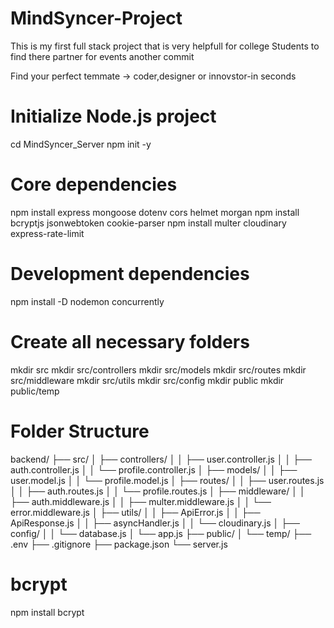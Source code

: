 # MindSyncer-Project
This is my first full stack project that is very helpfull for college Students to find there partner for events
another commit



Find your perfect temmate -> coder,designer or innovstor-in seconds




# Initialize Node.js project

cd MindSyncer_Server
npm init -y

# Core dependencies
npm install express mongoose dotenv cors helmet morgan
npm install bcryptjs jsonwebtoken cookie-parser
npm install multer cloudinary express-rate-limit

# Development dependencies
npm install -D nodemon concurrently



# Create all necessary folders
mkdir src
mkdir src/controllers
mkdir src/models
mkdir src/routes
mkdir src/middleware
mkdir src/utils
mkdir src/config
mkdir public
mkdir public/temp



# Folder Structure


backend/
├── src/
│   ├── controllers/
│   │   ├── user.controller.js
│   │   ├── auth.controller.js
│   │   └── profile.controller.js
│   ├── models/
│   │   ├── user.model.js
│   │   └── profile.model.js
│   ├── routes/
│   │   ├── user.routes.js
│   │   ├── auth.routes.js
│   │   └── profile.routes.js
│   ├── middleware/
│   │   ├── auth.middleware.js
│   │   ├── multer.middleware.js
│   │   └── error.middleware.js
│   ├── utils/
│   │   ├── ApiError.js
│   │   ├── ApiResponse.js
│   │   ├── asyncHandler.js
│   │   └── cloudinary.js
│   ├── config/
│   │   └── database.js
│   └── app.js
├── public/
│   └── temp/
├── .env
├── .gitignore
├── package.json
└── server.js          


# bcrypt

npm install bcrypt
